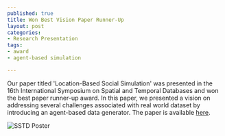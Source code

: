 ```yaml
--- 
published: true
title: Won Best Vision Paper Runner-Up
layout: post
categories: 
- Research Presentation
tags: 
- award
- agent-based simulation

---
```



Our paper titled 'Location-Based Social Simulation' was presented in the 16th International Symposium on Spatial and Temporal Databases and won the best paper runner-up award. In this paper, we presented a vision on addressing several challenges associated with real world dataset by introducing an agent-based data generator. The paper is available [here](https://dl.acm.org/citation.cfm?id=3340995).


<img src="{{ site.baseurl }}/images/posts/20190821_sstd19_poster.gif" alt="SSTD Poster" />